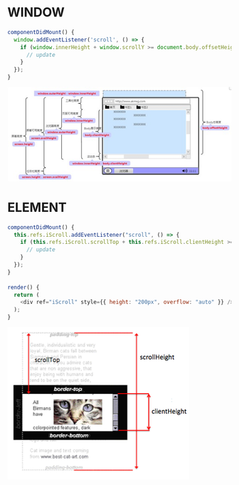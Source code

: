 # WINDOW
```javascript
componentDidMount() {
  window.addEventListener('scroll', () => {
    if (window.innerHeight + window.scrollY >= document.body.offsetHeight) {
      // update
    }
  });
}
```

![Window Scroll](../img/window-scroll.png)

# ELEMENT
```javascript
componentDidMount() {
  this.refs.iScroll.addEventListener("scroll", () => {
    if (this.refs.iScroll.scrollTop + this.refs.iScroll.clientHeight >= this.refs.iScroll.scrollHeight) {
      // update
    }
  });
}

render() {
  return (
    <div ref="iScroll" style={{ height: "200px", overflow: "auto" }} />
  );
}
```

![Elem Scroll](../img/elem-scroll.png)
